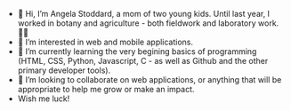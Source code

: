 - 👋 Hi, I’m Angela Stoddard, a mom of two young kids. Until last year, I worked in botany and agriculture - both fieldwork and laboratory work. 🌱🔬 
- 👀 I’m interested in web and mobile applications.
- 🌱 I’m currently learning the very begining basics of programming (HTML, CSS, Python, Javascript, C - as well as Github and the other primary developer tools).
- 💞️ I’m looking to collaborate on web applications, or anything that will be appropriate to help me grow or make an impact.
- Wish me luck!

<!---
astoddard514/astoddard514 is a ✨ special ✨ repository because its `README.md` (this file) appears on your GitHub profile.
You can click the Preview link to take a look at your changes.
--->
